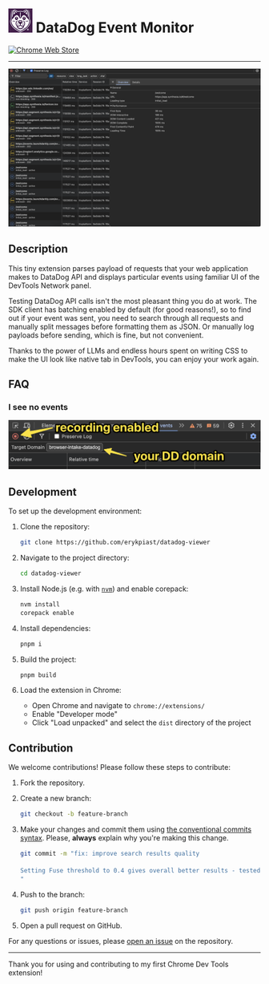 # ![Icon](src/icons/icon48.png) DataDog Event Monitor

[![Chrome Web Store](https://img.shields.io/chrome-web-store/v/cbmkpmahhohcoocponpomeegpdlhlmim)](https://chrome.google.com/webstore/detail/cbmkpmahhohcoocponpomeegpdlhlmim)

---

<p align="center">
    <img src="src/screenshots/overview.png" alt="Screenshot of the tool">
</p>

## Description

This tiny extension parses payload of requests that your web application makes to DataDog API and displays particular events using familiar UI of the DevTools Network panel.

Testing DataDog API calls isn't the most pleasant thing you do at work. The SDK client has batching enabled by default (for good reasons!), so to find out if your event was sent, you need to search through all requests and manually split messages before formatting them as JSON. Or manually log payloads before sending, which is fine, but not convenient.

Thanks to the power of LLMs and endless hours spent on writing CSS to make the UI look like native tab in DevTools, you can enjoy your work again.

## FAQ

### I see no events

![Screenshot explaining the target domain should be provided and recording should be enabled](src/screenshots/faq.png)

## Development

To set up the development environment:

1. Clone the repository:

    ```bash
    git clone https://github.com/erykpiast/datadog-viewer
    ```

2. Navigate to the project directory:

    ```bash
    cd datadog-viewer
    ```

3. Install Node.js (e.g. with [`nvm`](https://github.com/nvm-sh/nvm)) and enable corepack:

    ```bash
    nvm install
    corepack enable
    ```

4. Install dependencies:

    ```bash
    pnpm i
    ```

5. Build the project:

    ```bash
    pnpm build
    ```

6. Load the extension in Chrome:
   - Open Chrome and navigate to `chrome://extensions/`
   - Enable "Developer mode"
   - Click "Load unpacked" and select the `dist` directory of the project

## Contribution

We welcome contributions! Please follow these steps to contribute:

1. Fork the repository.
2. Create a new branch:

    ```bash
    git checkout -b feature-branch
    ```

3. Make your changes and commit them using [the conventional commits syntax](https://www.conventionalcommits.org/en/v1.0.0/).
   Please, **always** explain why you're making this change.

    ```bash
    git commit -m "fix: improve search results quality
    
    Setting Fuse threshold to 0.4 gives overall better results - tested empirically.
    "
    ```

4. Push to the branch:

    ```bash
    git push origin feature-branch
    ```

5. Open a pull request on GitHub.

For any questions or issues, please [open an issue](https://github.com/erykpiast/datadog-viewer/issues/new) on the repository.

---

Thank you for using and contributing to my first Chrome Dev Tools extension!

